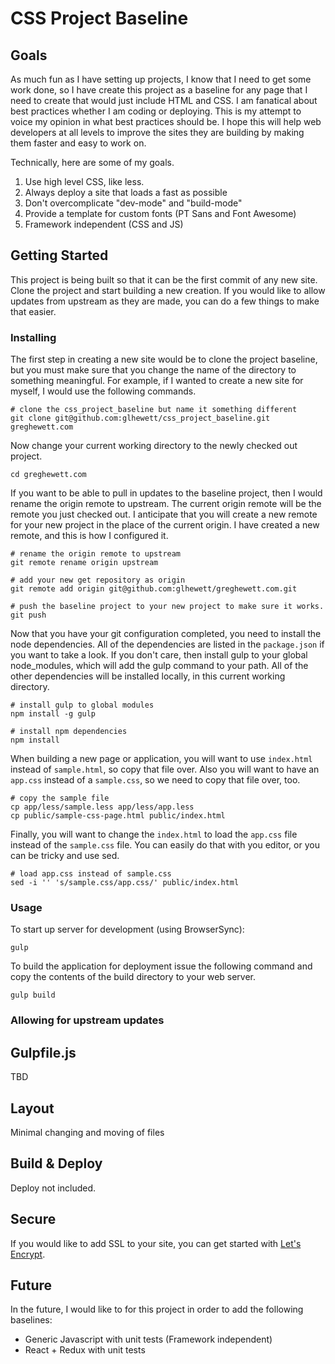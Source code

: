 CSS Project Baseline
====================

Goals
-----

As much fun as I have setting up projects, I know that I need to get some work done, so I have create this project as a baseline for any page that I need to create that would just include HTML and CSS.  I am fanatical about best practices whether I am coding or deploying.  This is my attempt to voice my opinion in what best practices should be.  I hope this will help web developers at all levels to improve the sites they are building by making them faster and easy to work on.

Technically, here are some of my goals.

1. Use high level CSS, like less.
2. Always deploy a site that loads a fast as possible
3. Don't overcomplicate "dev-mode" and "build-mode"
4. Provide a template for custom fonts (PT Sans and Font Awesome)
5. Framework independent (CSS and JS)


Getting Started
---------------

This project is being built so that it can be the first commit of any new site.  Clone the project and start building a new creation.  If you would like to allow updates from upstream as they are made, you can do a few things to make that easier.

### Installing

The first step in creating a new site would be to clone the project baseline, but you must make sure that you change the name of the directory to something meaningful.  For example, if I wanted to create a new site for myself, I would use the following commands.

```
# clone the css_project_baseline but name it something different
git clone git@github.com:glhewett/css_project_baseline.git greghewett.com
```

Now change your current working directory to the newly checked out project.

```
cd greghewett.com
```

If you want to be able to pull in updates to the baseline project, then I would rename the origin remote to upstream.  The current origin remote will be the remote you just checked out.  I anticipate that you will create a new remote for your new project in the place of the current origin.  I have created a new remote, and this is how I configured it.

```
# rename the origin remote to upstream
git remote rename origin upstream

# add your new get repository as origin
git remote add origin git@github.com:glhewett/greghewett.com.git

# push the baseline project to your new project to make sure it works.
git push
```

Now that you have your git configuration completed, you need to install the node dependencies.  All of the dependencies are listed in the `package.json` if you want to take a look.  If you don't care, then install gulp to your global node_modules, which will add the gulp command to your path.  All of the other dependencies will be installed locally, in this current working directory.

```
# install gulp to global modules
npm install -g gulp

# install npm dependencies
npm install
```

When building a new page or application, you will want to use `index.html` instead of `sample.html`, so copy that file over.  Also you will want to have an `app.css` instead of a `sample.css`, so we need to copy that file over, too.

```
# copy the sample file
cp app/less/sample.less app/less/app.less
cp public/sample-css-page.html public/index.html
```

Finally, you will want to change the `index.html` to load the `app.css` file instead of the `sample.css` file.  You can easily do that with you editor, or you can be tricky and use sed.

```
# load app.css instead of sample.css
sed -i '' 's/sample.css/app.css/' public/index.html
```

### Usage

To start up server for development (using BrowserSync):

```
gulp
```

To build the application for deployment issue the following command and copy the contents of the build directory to your web server.

```
gulp build
```

### Allowing for upstream updates

Gulpfile.js
-----------

TBD

Layout
------

Minimal changing and moving of files

Build & Deploy
--------------

Deploy not included.

Secure
------

If you would like to add SSL to your site, you can get started with [Let's Encrypt](https://letsencrypt.org/getting-started/).


Future
------

In the future, I would like to for this project in order to add the following baselines:

* Generic Javascript with unit tests  (Framework independent)
* React + Redux with unit tests
